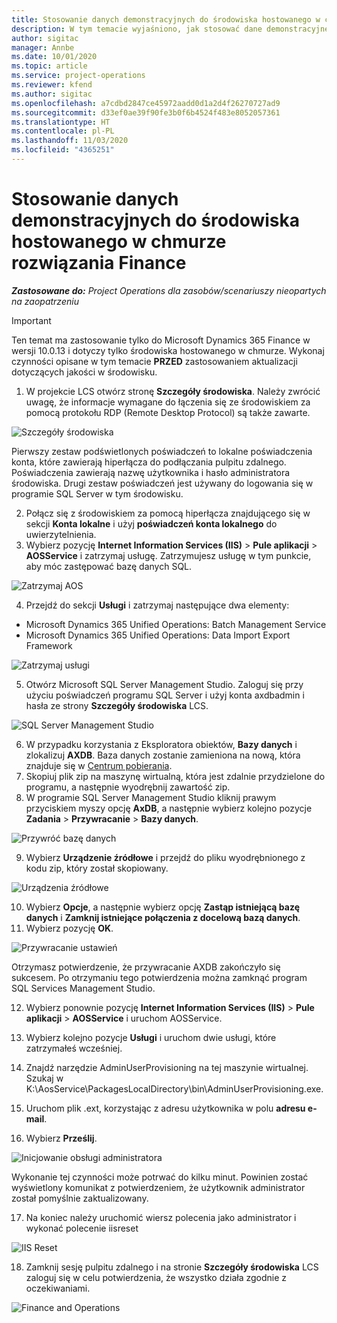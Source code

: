 ```yaml
---
title: Stosowanie danych demonstracyjnych do środowiska hostowanego w chmurze rozwiązania Finance
description: W tym temacie wyjaśniono, jak stosować dane demonstracyjne pochodzące z Project Operations w środowisku w chmurze Dynamics 365 Finance.
author: sigitac
manager: Annbe
ms.date: 10/01/2020
ms.topic: article
ms.service: project-operations
ms.reviewer: kfend
ms.author: sigitac
ms.openlocfilehash: a7cdbd2847ce45972aadd0d1a2d4f26270727ad9
ms.sourcegitcommit: d33ef0ae39f90fe3b0f6b4524f483e8052057361
ms.translationtype: HT
ms.contentlocale: pl-PL
ms.lasthandoff: 11/03/2020
ms.locfileid: "4365251"
---
```

# <a name="apply-demo-data-to-a-finance-cloud-hosted-environment"></a>Stosowanie danych demonstracyjnych do środowiska hostowanego w chmurze rozwiązania Finance

_**Zastosowane do:** Project Operations dla zasobów/scenariuszy nieopartych na zaopatrzeniu_

> [!IMPORTANT]
> Ten temat ma zastosowanie tylko do Microsoft Dynamics 365 Finance w wersji 10.0.13 i dotyczy tylko środowiska hostowanego w chmurze. Wykonaj czynności opisane w tym temacie **PRZED** zastosowaniem aktualizacji dotyczących jakości w środowisku.

1. W projekcie LCS otwórz stronę **Szczegóły środowiska**. Należy zwrócić uwagę, że informacje wymagane do łączenia się ze środowiskiem za pomocą protokołu RDP (Remote Desktop Protocol) są także zawarte.

![Szczegóły środowiska ](./media/1EnvironmentDetails.png)

Pierwszy zestaw podświetlonych poświadczeń to lokalne poświadczenia konta, które zawierają hiperłącza do podłączania pulpitu zdalnego. Poświadczenia zawierają nazwę użytkownika i hasło administratora środowiska. Drugi zestaw poświadczeń jest używany do logowania się w programie SQL Server w tym środowisku.

2. Połącz się z środowiskiem za pomocą hiperłącza znajdującego się w sekcji **Konta lokalne** i użyj **poświadczeń konta lokalnego** do uwierzytelnienia.
3. Wybierz pozycję **Internet Information Services (IIS)** > **Pule aplikacji** > **AOSService** i zatrzymaj usługę. Zatrzymujesz usługę w tym punkcie, aby móc zastępować bazę danych SQL.

![Zatrzymaj AOS](./media/2StopAOS.png)

4. Przejdź do sekcji **Usługi** i zatrzymaj następujące dwa elementy:

- Microsoft Dynamics 365 Unified Operations: Batch Management Service
- Microsoft Dynamics 365 Unified Operations: Data Import Export Framework

![Zatrzymaj usługi](./media/3StopServices.png)

5. Otwórz Microsoft SQL Server Management Studio. Zaloguj się przy użyciu poświadczeń programu SQL Server i użyj konta axdbadmin i hasła ze strony **Szczegóły środowiska** LCS.

![SQL Server Management Studio](./media/4SSMS.png)

6. W przypadku korzystania z Eksploratora obiektów, **Bazy danych** i zlokalizuj **AXDB**. Baza danych zostanie zamieniona na nową, która znajduje się w [Centrum pobierania](https://download.microsoft.com/download/1/a/3/1a314bd2-b082-4a87-abdc-1ba26c92b63d/ProjOpsDemoDataFOGARelease.zip). 
7. Skopiuj plik zip na maszynę wirtualną, która jest zdalnie przydzielone do programu, a następnie wyodrębnij zawartość zip.
8. W programie SQL Server Management Studio kliknij prawym przyciskiem myszy opcję **AxDB**, a następnie wybierz kolejno pozycje **Zadania** > **Przywracanie** > **Bazy danych**.

![Przywróć bazę danych](./media/5RestoreDatabase.png)

9. Wybierz **Urządzenie źródłowe** i przejdź do pliku wyodrębnionego z kodu zip, który został skopiowany.

![Urządzenia źródłowe](./media/6SourceDevice.png)

10. Wybierz **Opcje**, a następnie wybierz opcję **Zastąp istniejącą bazę danych** i **Zamknij istniejące połączenia z docelową bazą danych**. 
11. Wybierz pozycję **OK**.

![Przywracanie ustawień](./media/7RestoreSetting.png)

Otrzymasz potwierdzenie, że przywracanie AXDB zakończyło się sukcesem. Po otrzymaniu tego potwierdzenia można zamknąć program SQL Services Management Studio.

12. Wybierz ponownie pozycję **Internet Information Services (IIS)** > **Pule aplikacji** > **AOSService** i uruchom AOSService.
13. Wybierz kolejno pozycje **Usługi** i uruchom dwie usługi, które zatrzymałeś wcześniej.

14. Znajdź narzędzie AdminUserProvisioning na tej maszynie wirtualnej. Szukaj w K:\AosService\PackagesLocalDirectory\bin\AdminUserProvisioning.exe.
15. Uruchom plik .ext, korzystając z adresu użytkownika w polu **adresu e-mail**. 
16. Wybierz **Prześlij**.

![Inicjowanie obsługi administratora](./media/8AdminUserProvisioning.png)

Wykonanie tej czynności może potrwać do kilku minut. Powinien zostać wyświetlony komunikat z potwierdzeniem, że użytkownik administrator został pomyślnie zaktualizowany.

17. Na koniec należy uruchomić wiersz polecenia jako administrator i wykonać polecenie iisreset

![IIS Reset](./media/9IISReset.png)

18. Zamknij sesję pulpitu zdalnego i na stronie **Szczegóły środowiska** LCS zaloguj się w celu potwierdzenia, że wszystko działa zgodnie z oczekiwaniami.

![Finance and Operations](./media/10FinanceAndOperations.png)
